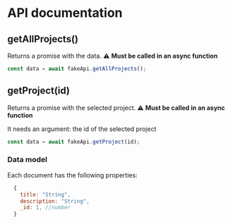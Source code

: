 # API documentation

## getAllProjects()

Returns a promise with the data. ⚠️ **Must be called in an async function**
```js
const data = await fakeApi.getAllProjects();
```

## getProject(id)
Returns a promise with the selected project. ⚠️ **Must be called in an async function**

It needs an argument: the id of the selected project
```js
const data = await fakeApi.getProject(id);
```

### Data model

Each document has the following properties:

```js
  {
    title: "String",
    description: "String",
    _id: 1, //number
  }
```